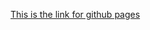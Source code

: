 [This is the link for github pages](https://stat545-ubc-hw-2019-20.github.io/stat545-hw-forouh/hw04/hw04.html)

